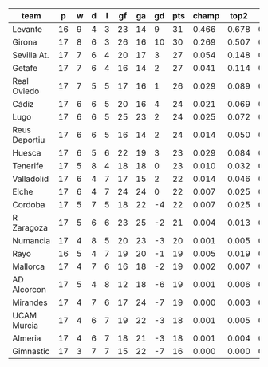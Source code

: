 |     team      | p  | w | d | l | gf | ga | gd | pts | champ | top2  | top3  | top4  |  5-7  | bot4  | bot3  | bot2  |
|---------------|----|---|---|---|----|----|----|-----|-------|-------|-------|-------|-------|-------|-------|-------|
| Levante       | 16 | 9 | 4 | 3 | 23 | 14 |  9 |  31 | 0.466 | 0.678 | 0.788 | 0.855 | 0.093 | 0.000 | 0.000 | 0.000|
| Girona        | 17 | 8 | 6 | 3 | 26 | 16 | 10 |  30 | 0.269 | 0.507 | 0.649 | 0.740 | 0.153 | 0.001 | 0.000 | 0.000|
| Sevilla At.   | 17 | 7 | 6 | 4 | 20 | 17 |  3 |  27 | 0.054 | 0.148 | 0.259 | 0.360 | 0.243 | 0.017 | 0.009 | 0.004|
| Getafe        | 17 | 7 | 6 | 4 | 16 | 14 |  2 |  27 | 0.041 | 0.114 | 0.208 | 0.300 | 0.242 | 0.027 | 0.015 | 0.007|
| Real Oviedo   | 17 | 7 | 5 | 5 | 17 | 16 |  1 |  26 | 0.029 | 0.089 | 0.160 | 0.240 | 0.236 | 0.042 | 0.025 | 0.012|
| Cádiz         | 17 | 6 | 6 | 5 | 20 | 16 |  4 |  24 | 0.021 | 0.069 | 0.129 | 0.200 | 0.205 | 0.058 | 0.036 | 0.019|
| Lugo          | 17 | 6 | 6 | 5 | 25 | 23 |  2 |  24 | 0.025 | 0.072 | 0.137 | 0.211 | 0.217 | 0.052 | 0.031 | 0.016|
| Reus Deportiu | 17 | 6 | 6 | 5 | 16 | 14 |  2 |  24 | 0.014 | 0.050 | 0.100 | 0.159 | 0.190 | 0.075 | 0.047 | 0.023|
| Huesca        | 17 | 6 | 5 | 6 | 22 | 19 |  3 |  23 | 0.029 | 0.084 | 0.157 | 0.233 | 0.223 | 0.048 | 0.027 | 0.014|
| Tenerife      | 17 | 5 | 8 | 4 | 18 | 18 |  0 |  23 | 0.010 | 0.032 | 0.070 | 0.117 | 0.166 | 0.103 | 0.069 | 0.037|
| Valladolid    | 17 | 6 | 4 | 7 | 17 | 15 |  2 |  22 | 0.014 | 0.046 | 0.096 | 0.151 | 0.197 | 0.071 | 0.043 | 0.023|
| Elche         | 17 | 6 | 4 | 7 | 24 | 24 |  0 |  22 | 0.007 | 0.025 | 0.053 | 0.092 | 0.148 | 0.130 | 0.086 | 0.047|
| Cordoba       | 17 | 5 | 7 | 5 | 18 | 22 | -4 |  22 | 0.007 | 0.025 | 0.053 | 0.094 | 0.144 | 0.128 | 0.084 | 0.049|
| R Zaragoza    | 17 | 5 | 6 | 6 | 23 | 25 | -2 |  21 | 0.004 | 0.013 | 0.029 | 0.048 | 0.097 | 0.217 | 0.149 | 0.090|
| Numancia      | 17 | 4 | 8 | 5 | 20 | 23 | -3 |  20 | 0.001 | 0.005 | 0.014 | 0.028 | 0.065 | 0.312 | 0.231 | 0.149|
| Rayo          | 16 | 5 | 4 | 7 | 19 | 20 | -1 |  19 | 0.005 | 0.019 | 0.041 | 0.068 | 0.118 | 0.187 | 0.136 | 0.081|
| Mallorca      | 17 | 4 | 7 | 6 | 16 | 18 | -2 |  19 | 0.002 | 0.007 | 0.015 | 0.027 | 0.064 | 0.315 | 0.239 | 0.158|
| AD Alcorcon   | 17 | 5 | 4 | 8 | 12 | 18 | -6 |  19 | 0.001 | 0.006 | 0.014 | 0.023 | 0.050 | 0.361 | 0.277 | 0.183|
| Mirandes      | 17 | 4 | 7 | 6 | 17 | 24 | -7 |  19 | 0.000 | 0.003 | 0.007 | 0.014 | 0.038 | 0.429 | 0.337 | 0.240|
| UCAM Murcia   | 17 | 4 | 6 | 7 | 19 | 22 | -3 |  18 | 0.001 | 0.005 | 0.011 | 0.020 | 0.057 | 0.349 | 0.264 | 0.173|
| Almeria       | 17 | 4 | 6 | 7 | 18 | 21 | -3 |  18 | 0.001 | 0.004 | 0.009 | 0.016 | 0.044 | 0.413 | 0.325 | 0.221|
| Gimnastic     | 17 | 3 | 7 | 7 | 15 | 22 | -7 |  16 | 0.000 | 0.000 | 0.002 | 0.004 | 0.011 | 0.663 | 0.569 | 0.454|
